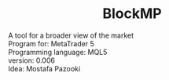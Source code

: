 <h1 align="center">BlockMP</h1>
<div>A tool for a broader view of the market</div>
<div>Program for:  MetaTrader 5</div>
<div>Programming language:  MQL5</div>
<div>version:  0.006</div>
<div>Idea:  Mostafa Pazooki</div>
